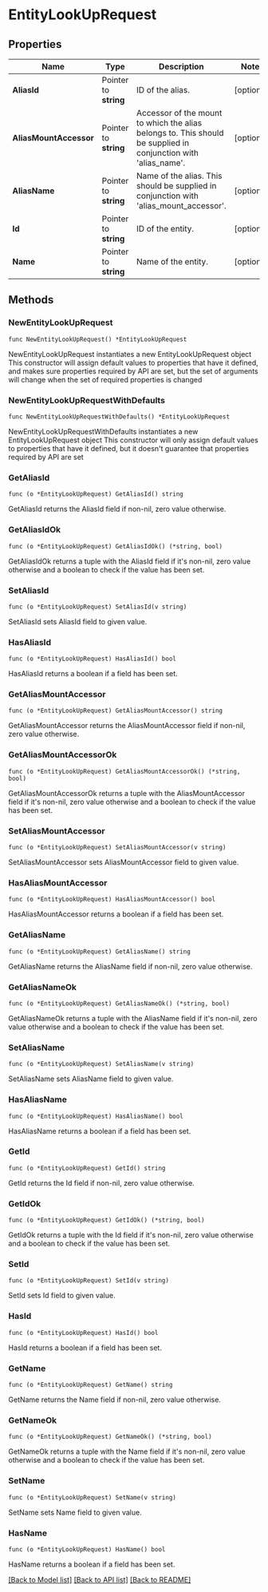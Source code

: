 # EntityLookUpRequest


## Properties

Name | Type | Description | Notes
------------ | ------------- | ------------- | -------------
**AliasId** | Pointer to **string** | ID of the alias. | [optional] 
**AliasMountAccessor** | Pointer to **string** | Accessor of the mount to which the alias belongs to. This should be supplied in conjunction with &#x27;alias_name&#x27;. | [optional] 
**AliasName** | Pointer to **string** | Name of the alias. This should be supplied in conjunction with &#x27;alias_mount_accessor&#x27;. | [optional] 
**Id** | Pointer to **string** | ID of the entity. | [optional] 
**Name** | Pointer to **string** | Name of the entity. | [optional] 



## Methods


### NewEntityLookUpRequest

`func NewEntityLookUpRequest() *EntityLookUpRequest`

NewEntityLookUpRequest instantiates a new EntityLookUpRequest object
This constructor will assign default values to properties that have it defined,
and makes sure properties required by API are set, but the set of arguments
will change when the set of required properties is changed

### NewEntityLookUpRequestWithDefaults

`func NewEntityLookUpRequestWithDefaults() *EntityLookUpRequest`

NewEntityLookUpRequestWithDefaults instantiates a new EntityLookUpRequest object
This constructor will only assign default values to properties that have it defined,
but it doesn't guarantee that properties required by API are set


### GetAliasId

`func (o *EntityLookUpRequest) GetAliasId() string`

GetAliasId returns the AliasId field if non-nil, zero value otherwise.

### GetAliasIdOk

`func (o *EntityLookUpRequest) GetAliasIdOk() (*string, bool)`

GetAliasIdOk returns a tuple with the AliasId field if it's non-nil, zero value otherwise
and a boolean to check if the value has been set.

### SetAliasId

`func (o *EntityLookUpRequest) SetAliasId(v string)`

SetAliasId sets AliasId field to given value.


### HasAliasId

`func (o *EntityLookUpRequest) HasAliasId() bool`

HasAliasId returns a boolean if a field has been set.




### GetAliasMountAccessor

`func (o *EntityLookUpRequest) GetAliasMountAccessor() string`

GetAliasMountAccessor returns the AliasMountAccessor field if non-nil, zero value otherwise.

### GetAliasMountAccessorOk

`func (o *EntityLookUpRequest) GetAliasMountAccessorOk() (*string, bool)`

GetAliasMountAccessorOk returns a tuple with the AliasMountAccessor field if it's non-nil, zero value otherwise
and a boolean to check if the value has been set.

### SetAliasMountAccessor

`func (o *EntityLookUpRequest) SetAliasMountAccessor(v string)`

SetAliasMountAccessor sets AliasMountAccessor field to given value.


### HasAliasMountAccessor

`func (o *EntityLookUpRequest) HasAliasMountAccessor() bool`

HasAliasMountAccessor returns a boolean if a field has been set.




### GetAliasName

`func (o *EntityLookUpRequest) GetAliasName() string`

GetAliasName returns the AliasName field if non-nil, zero value otherwise.

### GetAliasNameOk

`func (o *EntityLookUpRequest) GetAliasNameOk() (*string, bool)`

GetAliasNameOk returns a tuple with the AliasName field if it's non-nil, zero value otherwise
and a boolean to check if the value has been set.

### SetAliasName

`func (o *EntityLookUpRequest) SetAliasName(v string)`

SetAliasName sets AliasName field to given value.


### HasAliasName

`func (o *EntityLookUpRequest) HasAliasName() bool`

HasAliasName returns a boolean if a field has been set.




### GetId

`func (o *EntityLookUpRequest) GetId() string`

GetId returns the Id field if non-nil, zero value otherwise.

### GetIdOk

`func (o *EntityLookUpRequest) GetIdOk() (*string, bool)`

GetIdOk returns a tuple with the Id field if it's non-nil, zero value otherwise
and a boolean to check if the value has been set.

### SetId

`func (o *EntityLookUpRequest) SetId(v string)`

SetId sets Id field to given value.


### HasId

`func (o *EntityLookUpRequest) HasId() bool`

HasId returns a boolean if a field has been set.




### GetName

`func (o *EntityLookUpRequest) GetName() string`

GetName returns the Name field if non-nil, zero value otherwise.

### GetNameOk

`func (o *EntityLookUpRequest) GetNameOk() (*string, bool)`

GetNameOk returns a tuple with the Name field if it's non-nil, zero value otherwise
and a boolean to check if the value has been set.

### SetName

`func (o *EntityLookUpRequest) SetName(v string)`

SetName sets Name field to given value.


### HasName

`func (o *EntityLookUpRequest) HasName() bool`

HasName returns a boolean if a field has been set.









[[Back to Model list]](../README.md#documentation-for-models) [[Back to API list]](../README.md#documentation-for-api-endpoints) [[Back to README]](../README.md)


